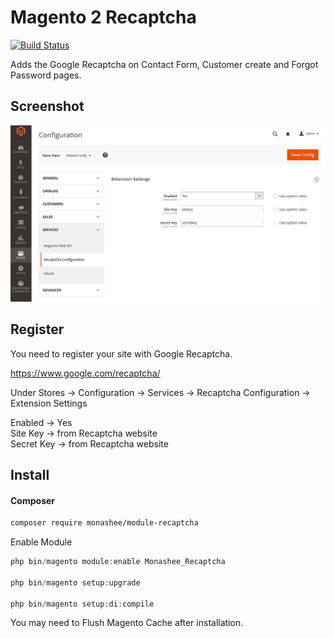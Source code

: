 # Magento 2 Recaptcha

[![Build Status](https://travis-ci.org/DerekMarcinyshyn/module-recaptcha.svg?branch=master)](https://travis-ci.org/DerekMarcinyshyn/recaptcha)

Adds the Google Recaptcha on Contact Form, Customer create and Forgot Password pages.


## Screenshot
![settings screenshot](https://raw.githubusercontent.com/DerekMarcinyshyn/module-recaptcha/master/settings-screenshot.png)

## Register

You need to register your site with Google Recaptcha.

https://www.google.com/recaptcha/

Under Stores -> Configuration -> Services -> Recaptcha Configuration -> Extension Settings

Enabled -> Yes  
Site Key -> from Recaptcha website  
Secret Key -> from Recaptcha website


## Install

#### Composer

```bash
composer require monashee/module-recaptcha
```

Enable Module

```php
php bin/magento module:enable Monashee_Recaptcha

php bin/magento setup:upgrade

php bin/magento setup:di:compile
```

You may need to Flush Magento Cache after installation.